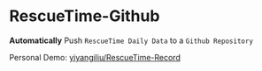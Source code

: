 # RescueTime-Github
**Automatically** Push `RescueTime Daily Data` to a `Github Repository`

Personal Demo: [yiyangiliu/RescueTime-Record](https://github.com/yiyangiliu/RescueTime-Record)
